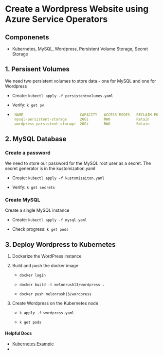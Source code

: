 # Create a Wordpress Website using Azure Service Operators

## Componenets

- Kubernetes, MySQL, Wordpress, Persistent Volume Storage, Secret Storage

## 1. Persisent Volumes

We need two persistent volumes to store data - one for MySQL and one for Wordpress

- Create: `kubectl apply -f persistentvolumes.yaml`

- Verify: `k get pv`
-  ```yaml
    NAME                          CAPACITY   ACCESS MODES   RECLAIM POLICY   STATUS      CLAIM   STORAGECLASS   REASON   AGE
    mysql-persistent-storage      20Gi       RWO            Retain           Available                                   8s
    wordpress-persistent-storage  20Gi       RWO            Retain           Available                                   48s
    ```

## 2. MySQL Database

### Create a password

We need to store our password for the MySQL root user as a secret. The secret generator is in the kustomization.yaml

- Create: `kubectl apply -f kustomizaiton.yaml`

- Verify: `k get secrets`

### Create MySQL

Create a single MySQL instance

- Create: `kubectl apply -f mysql.yaml`

- Check progress: `k get pods`

## 3. Deploy Wordpress to Kubernetes

1. Dockerize the WordPress instance

2. Build and push the docker image

    - `docker login`

    - `docker build -t melonrush13/wordpress .`

    - `docker push melonrush13/wordpress`

3. Create Wordpress on the Kubernetes node

    - `k apply -f wordpress.yaml`

    - `k get pods`

#### Helpful Docs

- [Kubernetes Example](https://kubernetes.io/docs/tutorials/stateful-application/mysql-wordpress-persistent-volume) 
- 